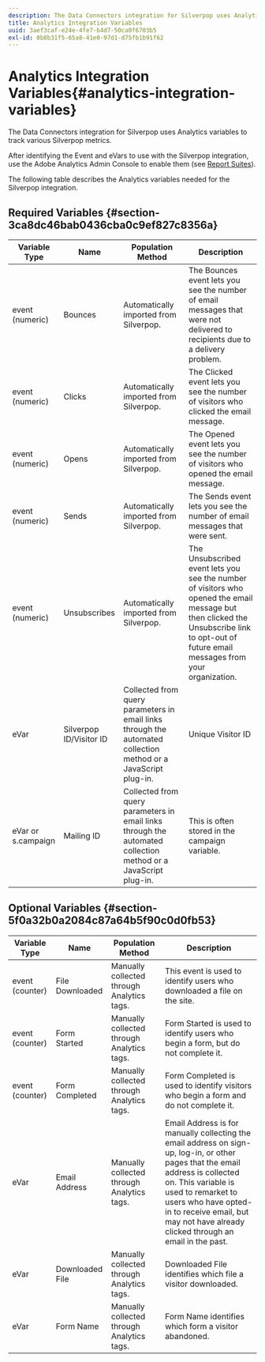 ```yaml
---
description: The Data Connectors integration for Silverpop uses Analytics variables to track various Silverpop metrics.
title: Analytics Integration Variables
uuid: 3aef3caf-e24e-4fe7-b4d7-50ca0f6703b5
exl-id: 0b8b31f5-65a8-41e0-97d1-d75fb1b91f62
---
```

# Analytics Integration Variables{#analytics-integration-variables}

The Data Connectors integration for Silverpop uses Analytics variables to track various Silverpop metrics.

After identifying the Event and eVars to use with the Silverpop integration, use the Adobe Analytics Admin Console to enable them (see [Report Suites](https://experienceleague.adobe.com/docs/analytics/admin/manage-report-suites/report-suites-admin.html)).

The following table describes the Analytics variables needed for the Silverpop integration.

## Required Variables {#section-3ca8dc46bab0436cba0c9ef827c8356a}

|  Variable Type  | Name  | Population Method  | Description  |
|---|---|---|---|
|  event (numeric)  | Bounces  | Automatically imported from Silverpop.  | The Bounces event lets you see the number of email messages that were not delivered to recipients due to a delivery problem.  |
|  event (numeric)  | Clicks  | Automatically imported from Silverpop.  | The Clicked event lets you see the number of visitors who clicked the email message.  |
|  event (numeric)  | Opens  | Automatically imported from Silverpop.  | The Opened event lets you see the number of visitors who opened the email message.  |
|  event (numeric)  | Sends  | Automatically imported from Silverpop.  | The Sends event lets you see the number of email messages that were sent.  |
|  event (numeric)  | Unsubscribes  | Automatically imported from Silverpop.  | The Unsubscribed event lets you see the number of visitors who opened the email message but then clicked the Unsubscribe link to opt-out of future email messages from your organization.  |
|  eVar  | Silverpop ID/Visitor ID  | Collected from query parameters in email links through the automated collection method or a JavaScript plug-in.  | Unique Visitor ID  |
|  eVar or s.campaign  | Mailing ID  | Collected from query parameters in email links through the automated collection method or a JavaScript plug-in.  | This is often stored in the campaign variable.  |

## Optional Variables {#section-5f0a32b0a2084c87a64b5f90c0d0fb53}

|  Variable Type  | Name  | Population Method  | Description  |
|---|---|---|---|
|  event (counter)  | File Downloaded  | Manually collected through Analytics tags.  | This event is used to identify users who downloaded a file on the site.  |
|  event (counter)  | Form Started  | Manually collected through Analytics tags.  | Form Started is used to identify users who begin a form, but do not complete it.  |
|  event (counter)  | Form Completed  | Manually collected through Analytics tags.  | Form Completed is used to identify visitors who begin a form and do not complete it.  |
|  eVar  | Email Address  | Manually collected through Analytics tags.  | Email Address is for manually collecting the email address on sign-up, log-in, or other pages that the email address is collected on. This variable is used to remarket to users who have opted-in to receive email, but may not have already clicked through an email in the past.  |
|  eVar  | Downloaded File  | Manually collected through Analytics tags.  | Downloaded File identifies which file a visitor downloaded.  |
|  eVar  | Form Name  | Manually collected through Analytics tags.  | Form Name identifies which form a visitor abandoned.  |
